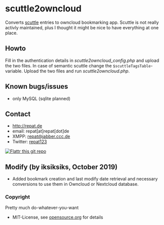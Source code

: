 scuttle2owncloud
======
Converts [scuttle](http://sourceforge.net/projects/scuttle/ "scuttle on sourceforge") entries to owncloud bookmarking app.
Scuttle is not really activly maintained, plus I thought it might be nice to have everything at one place.

## Howto
Fill in the authentication details in *scuttle2owncloud_config.php* and upload the two files.
In case of semantic scuttle change the `$scuttleTagsTable`-variable.
Upload the two files and run *scuttle2owncloud.php*.

## Known bugs/issues
* only MySQL (sqlite planned)

## Contact
* http://repat.de
* email: repat[at]repat[dot]de
* XMPP: repat@jabber.ccc.de
* Twitter: [repat123](https://twitter.com/repat123 "repat123 on twitter")

[![Flattr this git repo](http://api.flattr.com/button/flattr-badge-large.png)](https://flattr.com/submit/auto?user_id=repat&url=https://github.com/repat/scuttle2owncloud&title=scuttle2owncloud&language=&tags=github&category=software) 

## Modify (by iksiksiks, October 2019)
* Added bookmark creation and last modify date retrieval and necessary conversions to use them in Owncloud or Nextcloud database.

### Copyright
Pretty much do-whatever-you-want
* MIT-License, see [opensource.org](http://opensource.org/licenses/mit-license.php "opensource.org MIT License") for details
